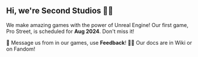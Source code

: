 ## Hi, we're Second Studios 👋🏿

We make amazing games with the power of Unreal Engine! Our first game, Pro Street, is scheduled for **Aug 2024**. Don't miss it! 



🌈 Message us from in our games, use **Feedback**! 
👩‍💻 Our docs are in Wiki or on Fandom!


